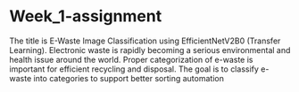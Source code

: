 # Week_1-assignment
The title is E-Waste Image Classification using EfficientNetV2B0 (Transfer Learning). Electronic waste is rapidly becoming a serious environmental and health issue around the world. Proper categorization of e-waste is important for efficient recycling and disposal. The goal is to classify e-waste into categories to support better sorting automation
